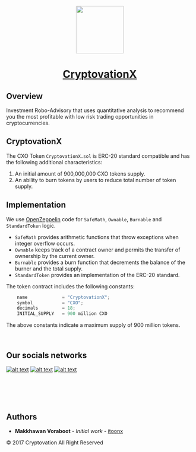<!-- Logo -->
<p align="center">
    <a href="https://github.com/CryptovationX/token-distribution">
        <img height="128" width="128" src="https://cryptovationx.io/images/logos/Token.png">
    </a>
</p>
<!-- Name -->
<h1 align="center">
    <a href="https://github.com/CryptovationX/token-distribution">CryptovationX</a>
</h1>

## Overview

Investment Robo-Advisory that uses quantitative analysis to recommend you the most profitable with low risk trading opportunities in cryptocurrencies.

## CryptovationX

The CXO Token `CryptovationX.sol` is ERC-20 standard compatible and has the following additional characteristics:

1. An initial amount of 900,000,000 CXO tokens supply.
2. An ability to burn tokens by users to reduce total number of token supply.

## Implementation

We use [OpenZeppelin](https://openzeppelin.org) code for `SafeMath`, `Ownable`, `Burnable` and `StandardToken` logic.

* `SafeMath` provides arithmetic functions that throw exceptions when integer overflow occurs.
* `Ownable` keeps track of a contract owner and permits the transfer of ownership by the current owner.
* `Burnable` provides a burn function that decrements the balance of the burner and the total supply.
* `StandardToken` provides an implementation of the ERC-20 standard.

The token contract includes the following constants:

```javascript
    name             = "CryptovationX";
    symbol           = "CXO";
    decimals         = 18;
    INITIAL_SUPPLY   = 900 million CXO
```

The above constants indicate a maximum supply of 900 million tokens.

<br />

## Our socials networks
<!-- Please don't remove this: Grab your social icons from https://github.com/carlsednaoui/gitsocial -->
<!-- display the social media buttons in your README -->

[![alt text][1.1]][1]
[![alt text][2.1]][2]
[![alt text][3.1]][3]

<!-- links to social media icons -->
<!-- no need to change these -->

<!-- icons with padding -->

[1.1]: http://i.imgur.com/tXSoThF.png (twitter icon with padding)
[2.1]: http://i.imgur.com/P3YfQoD.png (facebook icon with padding)
[3.1]: http://i.imgur.com/0o48UoR.png (github icon with padding)

<!-- links to your social media accounts -->
<!-- update these accordingly -->

[1]: https://www.twitter.com/CryptovationX
[2]: https://www.facebook.com/cryptovation.co
[3]: https://github.com/cryptovationx

<br />

## 

<br />

## Authors
* **Makkhawan Voraboot** - *Initial work* - [itoonx](https://github.com/itoonx)

© 2017 Cryptovation All Right Reserved
